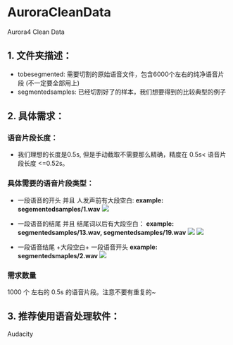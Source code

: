 # AuroraCleanData
Aurora4 Clean Data
## 1. 文件夹描述：
* tobesegmented:
需要切割的原始语音文件，包含6000个左右的纯净语音片段 (不一定要全部用上)
* segmentedsamples: 
已经切割好了的样本，我们想要得到的比较典型的例子

## 2. 具体需求：
### 语音片段长度：
* 我们理想的长度是0.5s, 但是手动截取不需要那么精确，精度在 0.5s< 语音片段长度 <=0.52s。
### 具体需要的语音片段类型：
* 一段语音的开头 并且 人发声前有大段空白: **example: segementedsamples/1.wav**
![](
https://user-images.githubusercontent.com/20760190/41382976-5291fe8c-6f23-11e8-9d66-d8a0a278eb34.png)

* 一段语音的结尾 并且 结尾词以后有大段空白： **example: segmentedsamples/13.wav, segmentedsamples/19.wav**
![](https://user-images.githubusercontent.com/20760190/41383171-3d53ddfa-6f24-11e8-9599-686625e9a036.png)
![](https://user-images.githubusercontent.com/20760190/41383170-3d382ca4-6f24-11e8-824d-e2da857cce5a.png)

* 一段语音结尾 +大段空白+ 一段语音开头 **example: segmentedsmaples/2.wav**
![](https://user-images.githubusercontent.com/20760190/41383283-cef45d20-6f24-11e8-9b02-ab2d224ef40c.png)

### 需求数量
1000 个 左右的 0.5s 的语音片段。注意不要有重复的~

## 3. 推荐使用语音处理软件：
Audacity


